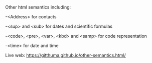 Other html semantics including:

-&lt;Address&gt; for contacts

-&lt;sup&gt; and &lt;sub&gt; for dates and scientific formulas

-&lt;code&gt;, &lt;pre&gt;, &lt;var&gt;, &lt;kbd&gt; and &lt;samp&gt; for code representation

-&lt;time&gt; for date and time

Live web: https://gitthuma.github.io/other-semantics.html/
